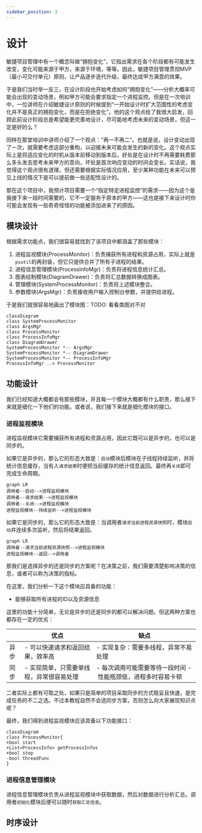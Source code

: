 ```yaml
---
sidebar_position: 3
---
```


# 设计

敏捷项目管理中有一个概念叫做“拥抱变化”，它指出需求在各个阶段都有可能发生改变，变化可能来源于甲方，来源于环境，等等。因此，敏捷项目管理贯彻MVP（最小可交付单元）原则，让产品逐步迭代升级，最终达成甲方满意的效果。

于是我们当时举一反三，在设计阶段也开始考虑如何“拥抱变化”——分析大概率可能会出现的变动场景，例如甲方可能会要求指定一个进程监控。但是在一次培训中，一位讲师在介绍敏捷设计原则的时候提到“一开始设计时扩大范围性的考虑变化并不是真正的拥抱变化，而是在拒绝变化”。他的这个观点给了我很大启发，回顾此前设计阶段总是希望能更完善地设计，尽可能地考虑未来的变动场景，但这一定是好的么？

同样在那堂培训中讲师介绍了一个观点：“再一不再二”。也就是说，设计变动出现了一次，就需要考虑这部分重构，以迎接未来可能会发生的新的变化。这个观点实际上是将适应变化的时机从版本前移动到版本后，好处是在设计时不再需要耗费那么多头发去思考未来甲方的意向，坏处是首次响应变动的时间会变长。实话说，我觉得这个观点很有道理，但还需要根据实际情况应用，至少某种功能在未来可以预见上线的情况下是可以提前做一些适配性设计的。

那在这个项目中，我预计项目需要一个“指定特定进程监控”的需求——因为这个是我接下来一段时间需要的，它不一定服务于原本的甲方——这也是接下来设计时你可能会发现有一些奇奇怪怪的功能被添加进来了的原因。

## 模块设计

根据需求功能点，我们很容易就找到了该项目中都涵盖了那些模块：

1. 进程监视模块(ProcessMonitor)：负责捕获所有进程和资源占用，实际上就是`psutil`的再封装，但它只提供合并了所有子进程的结果。
2. 进程信息管理模块(ProcessInfoMgr)：负责将进程信息统计汇总。
3. 图表绘制模块(DiagramDrawer)：负责将汇总数据转换成图表。
4. 管理模块(SystemProcessMonitor)：负责将上述模块整合。
5. 参数模块(ArgsMgr)：负责接收用户输入控制台参数，并提供给进程。

于是我们就很容易地画出了模块图：TODO: 看看类图对不对

```mermaid
classDiagram
class SystemProcessMonitor
class ArgsMgr
class ProcessMonitor
class ProcessInfoMgr
class DiagramDrawer
SystemProcessMonitor *-- ArgsMgr
SystemProcessMonitor *-- DiagramDrawer
SystemProcessMonitor *-- ProcessInfoMgr
ProcessInfoMgr ..> ProcessMonitor
```

## 功能设计

我们已经知道大概都会有那些模块，并且每一个模块大概都有什么职责，那么接下来就是细化一下他们的功能。或者说，我们接下来就是细化模块的接口。

### 进程监视模块

进程监视模块它需要捕获所有进程和资源占用，因此它既可以是异步的，也可以是同步的。

如果它是异步的，那么它的形态大致是：`启动`模块后模块在子线程持续监听，并将统计信息缓存，当有人`请求结果`时便把当前缓存的统计信息返回。最终再`关闭`即可完成生命周期。

```mermaid
graph LR
调用者--启动-->进程监视模块
调用者--请求结果-->进程监视模块
调用者--关闭-->进程监视模块
进程监视模块--持续监听-->进程监视模块
```

如果它是同步的，那么它的形态大致是：当调用者`请求当前进程资源快照`时，模块`启动`并连续多次监听，然后将结果返回。

```mermaid
graph LR
调用者--请求当前进程资源快照-->进程监视模块
进程监视模块--返回-->调用者
```

那我们是选择异步的还是同步的方案呢？在决策之前，我们需要清楚影响决策的信息，或者可以称为决策的指标。

在这里，我们分析一下这个模块应具备的功能：

- 能够获取所有进程的ID以及资源信息

这里的功能十分简单，无论是异步的还是同步的都可以解决问题。但这两种方案也都存在一定的优劣：

|     | 优点                    | 缺点                                |
| --- | --------------------- | --------------------------------- |
| 异步  | - 可以快速请求和返回结果，效率高     | - 实现复杂：需要多线程，异常不易处理               |
| 同步  | - 实现简单，只需要单线程，异常很容易处理 | - 每次调用可能需要等待一段时间 - 性能瓶颈低，进程多时容易卡顿 |

二者实际上都有可取之处，如果只是简单的项目采取同步的方式稳妥且快速，是完成任务的不二之选。不过本教程自然不会选同步方案，否则怎么向大家展现知识点呢？

最终，我们得到进程监视模块应该具备以下功能接口：

```mermaid
classDiagram
class ProcessMonitor{
+bool start
+List<ProcessInfo> getProcessInfos
+bool stop
-bool threadFunc
}
```

### 进程信息管理模块

进程信息管理模块负责从进程监视模块中获取数据，然后对数据进行分析汇总。调用者`初始化`模块后便可以随时`获取汇总信息`。




## 时序设计
